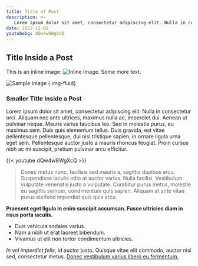 ```yaml
---
title: Title of Post
description: >-
   Lorem ipsum dolor sit amet, consectetur adipiscing elit. Nulla in consectetur orci. Aliquam nec ante ultrices, maximus nulla ac, imperdiet dui.
date: 2022-12-05
youtubebg: dQw4w9WgXcQ
---
```


## Title Inside a Post

This is an inline image: ![Inline Image](https://picsum.photos/100). Some more text.

![Sample Image](https://picsum.photos/500)
{.img-fluid}

### Smaller Title Inside a Post

Lorem ipsum dolor sit amet, consectetur adipiscing elit. Nulla in consectetur orci. Aliquam nec ante ultrices, maximus nulla ac, imperdiet dui. Aenean ut pulvinar neque. Mauris varius faucibus leo. Sed in molestie purus, eu maximus sem. Duis quis elementum tellus. Duis gravida, est vitae pellentesque pellentesque, dui nisl tristique sapien, in ornare ligula urna eget sem. Pellentesque auctor justo a mauris rhoncus feugiat. Proin cursus nibh ac mi suscipit, pretium pulvinar arcu efficitur.

{{< youtube dQw4w9WgXcQ >}}

> Donec metus nunc, facilisis sed mauris a, sagittis dapibus arcu. Suspendisse iaculis odio at auctor varius. Nulla facilisi. Vestibulum vulputate venenatis justo a vulputate. Curabitur purus metus, molestie eu sagittis semper, condimentum quis sapien. Aliquam at ante vitae purus eleifend imperdiet quis quis arcu.

**Praesent eget ligula in enim suscipit accumsan. Fusce ultricies diam in risus porta iaculis.**

- Duis vehicula sodales varius. 
- Nam a nibh ut erat laoreet bibendum.
- Vivamus ut elit non tortor condimentum ultricies.
  
*In vel imperdiet felis*, id auctor justo. Quisque vitae elit commodo, auctor nisi sed, consectetur metus. [Donec vestibulum varius libero eu fermentum.](https://google.com)

